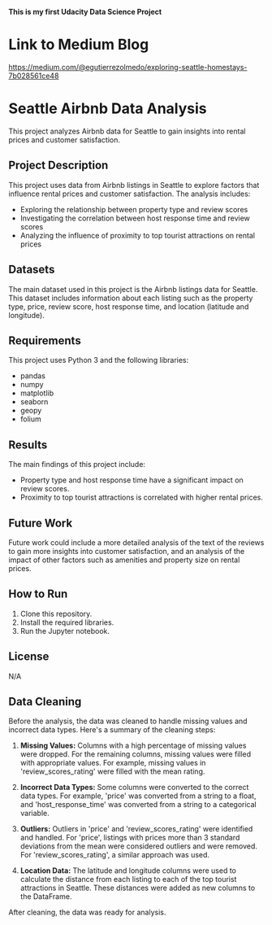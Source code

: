 **This is my first Udacity Data Science Project**

# Link to Medium Blog

https://medium.com/@egutierrezolmedo/exploring-seattle-homestays-7b028561ce48

# Seattle Airbnb Data Analysis

This project analyzes Airbnb data for Seattle to gain insights into rental prices and customer satisfaction.

## Project Description

This project uses data from Airbnb listings in Seattle to explore factors that influence rental prices and customer satisfaction. The analysis includes:

- Exploring the relationship between property type and review scores
- Investigating the correlation between host response time and review scores
- Analyzing the influence of proximity to top tourist attractions on rental prices

## Datasets

The main dataset used in this project is the Airbnb listings data for Seattle. This dataset includes information about each listing such as the property type, price, review score, host response time, and location (latitude and longitude).

## Requirements

This project uses Python 3 and the following libraries:

- pandas
- numpy
- matplotlib
- seaborn
- geopy
- folium

## Results

The main findings of this project include:

- Property type and host response time have a significant impact on review scores.
- Proximity to top tourist attractions is correlated with higher rental prices.

## Future Work

Future work could include a more detailed analysis of the text of the reviews to gain more insights into customer satisfaction, and an analysis of the impact of other factors such as amenities and property size on rental prices.

## How to Run

1. Clone this repository.
2. Install the required libraries.
3. Run the Jupyter notebook.

## License

N/A

## Data Cleaning

Before the analysis, the data was cleaned to handle missing values and incorrect data types. Here's a summary of the cleaning steps:

1. **Missing Values:** Columns with a high percentage of missing values were dropped. For the remaining columns, missing values were filled with appropriate values. For example, missing values in 'review_scores_rating' were filled with the mean rating.

2. **Incorrect Data Types:** Some columns were converted to the correct data types. For example, 'price' was converted from a string to a float, and 'host_response_time' was converted from a string to a categorical variable.

3. **Outliers:** Outliers in 'price' and 'review_scores_rating' were identified and handled. For 'price', listings with prices more than 3 standard deviations from the mean were considered outliers and were removed. For 'review_scores_rating', a similar approach was used.

4. **Location Data:** The latitude and longitude columns were used to calculate the distance from each listing to each of the top tourist attractions in Seattle. These distances were added as new columns to the DataFrame.

After cleaning, the data was ready for analysis.